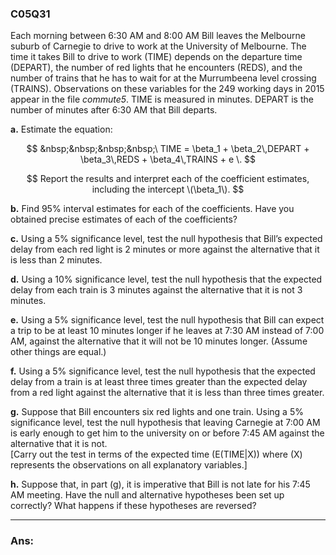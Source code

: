 ### C05Q31

Each morning between 6:30 AM and 8:00 AM Bill leaves the Melbourne suburb of Carnegie to drive to work at the University of Melbourne. The time it takes Bill to drive to work (TIME) depends on the departure time (DEPART), the number of red lights that he encounters (REDS), and the number of trains that he has to wait for at the Murrumbeena level crossing (TRAINS). Observations on these variables for the 249 working days in 2015 appear in the file *commute5*. TIME is measured in minutes. DEPART is the number of minutes after 6:30 AM that Bill departs.

**a.** Estimate the equation:  

$$
&nbsp;&nbsp;&nbsp;&nbsp;\ TIME = \beta_1 + \beta_2\,DEPART + \beta_3\,REDS + \beta_4\,TRAINS + e \.  
$$

$$
Report the results and interpret each of the coefficient estimates, including the intercept \(\beta_1\).
$$

**b.** Find 95% interval estimates for each of the coefficients. Have you obtained precise estimates of each of the coefficients?

**c.** Using a 5% significance level, test the null hypothesis that Bill’s expected delay from each red light is 2 minutes or more against the alternative that it is less than 2 minutes.

**d.** Using a 10% significance level, test the null hypothesis that the expected delay from each train is 3 minutes against the alternative that it is not 3 minutes.

**e.** Using a 5% significance level, test the null hypothesis that Bill can expect a trip to be at least 10 minutes longer if he leaves at 7:30 AM instead of 7:00 AM, against the alternative that it will not be 10 minutes longer. (Assume other things are equal.)

**f.** Using a 5% significance level, test the null hypothesis that the expected delay from a train is at least three times greater than the expected delay from a red light against the alternative that it is less than three times greater.

**g.** Suppose that Bill encounters six red lights and one train. Using a 5% significance level, test the null hypothesis that leaving Carnegie at 7:00 AM is early enough to get him to the university on or before 7:45 AM against the alternative that it is not.  
[Carry out the test in terms of the expected time \(E(TIME|X)\) where \(X\) represents the observations on all explanatory variables.]

**h.** Suppose that, in part (g), it is imperative that Bill is not late for his 7:45 AM meeting. Have the null and alternative hypotheses been set up correctly? What happens if these hypotheses are reversed?

---
### Ans:



